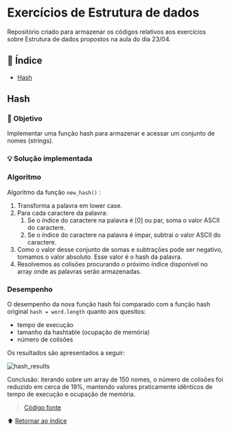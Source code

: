 # Exercícios de Estrutura de dados

Repositório criado para armazenar os códigos relativos aos exercícios sobre Estrutura de dados propostos na aula do dia 23/04.

## :open_book: Índice
* [Hash](#hash)

## Hash

### :dart: Objetivo
Implementar uma função hash para armazenar e acessar um conjunto de nomes (strings).

### :bulb: Solução implementada
### Algoritmo
Algoritmo da função ``new_hash()`` :
1. Transforma a palavra em lower case.
2. Para cada caractere da palavra:
    1. Se o índice do caractere na palavra é [0] ou par, soma o valor ASCII do caractere.
    2. Se o índice do caractere na palavra é ímpar, subtrai o valor ASCII do caractere.
3. Como o valor desse conjunto de somas e subtrações pode ser negativo, tomamos o valor absoluto. Esse valor é o hash da palavra.
4. Resolvemos as colisões procurando o próximo índice disponível no array onde as palavras serão armazenadas.
### Desempenho
O desempenho da nova função hash foi comparado com a função hash original ``hash = word.length`` quanto aos quesitos:
* tempo de execução
* tamanho da hashtable (ocupação de memória)
* número de colisões

Os resultados são apresentados a seguir:

![hash_results](https://user-images.githubusercontent.com/86008015/165553790-99b14033-a695-4059-90c0-90438f79bd84.PNG)


Conclusão: iterando sobre um array de 150 nomes, o número de colisões foi reduzido em cerca de 19%, mantendo valores praticamente idênticos de tempo de execução e ocupação de memória.

>[Código fonte](https://github.com/beatrizmakowski/Luiza-Code-4ed/blob/main/estrutura-de-dados/hash.js)

⬆️ [Retornar ao índice](#open_book-índice)

